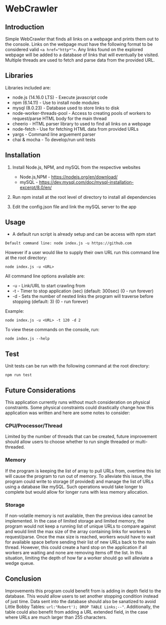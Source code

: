 # WebCrawler

## Introduction
Simple WebCrawler that finds all links on a webpage and prints them out to the console.
Links on the webpage must have the following format to be considered valid ```<a href="http*">```.
Any links found on the explored webpage will be added to a database of links that will eventually be visited.
Multiple threads are used to fetch and parse data from the provided URL.

## Libraries
Libraries included are:

- node.js (14.16.0 LTS) - Execute javascript code
- npm (6.14.11) - Use to install node modules
- mysql (8.0.23) - Database used to store links to disk
- node-worker-threads-pool - Access to creating pools of workers to request/parse HTML body for the main thread
- cheerio - HTML parser library to used to find all links on a webpage
- node-fetch - Use for fetching HTML data from provided URLs
- yargs - Command line arguement parser
- chai & mocha - To develop/run unit tests

## Installation
1. Install Node.js, NPM, and mySQL from the respective websites
    - Node.js,NPM - https://nodejs.org/en/download/
    - mySQL - https://dev.mysql.com/doc/mysql-installation-excerpt/8.0/en/

2. Run npm install at the root level of directory to install all dependencies

3. Edit the config.json file and link the mySQL server to the app

## Usage
- A default run script is already setup and can be access with npm start

```
Default command line: node index.js -u https://github.com
```

However if a user would like to supply their own URL run this command line at the root directory:

```
node index.js -u <URL>
```

All command line options available are:
- -u - Link/URL to start crawling from
- -t - Timer to stop application (sec) (default: 300sec) (0 - run forever)
- -d - Sets the number of nested links the program will traverse before stopping (default: 3) (0 - run forever)
    
Example:

```
node index.js -u <URL> -t 120 -d 2
```

To view these commands on the console, run:
```
node index.js --help
```

## Test
Unit tests can be run with the following command at the root directory:

```
npm run test
```

## Future Considerations
This application currently runs without much consideration on physical constraints. Some physical constraints
could drastically change how this application was written and here are some notes to consider:

### CPU/Processor/Thread
Limited by the number of threads that can be created,  future improvement should allow users to choose whether to run
single threaded or multi-threaded.

### Memory 
If the program is keeping the list of array to pull URLs from, overtime this list will cause the program to run out of memory. 
To alleviate this issue, the program could write to storage (if provided) and manage the list of URLs
using a database like mySQL. Such operations would take longer to complete but would 
allow for longer runs with less memory allocation.
    
### Storage
If non-volatile memory is not available, then the previous idea cannot be implemented. In
the case of limited storage and limited memory, the program would not keep a running list of unique URLs to 
compare against and would limit the max size of the array containing links for workers to request/parse. Once
the max size is reached, workers would have to wait for available space before sending their list of new URLs back 
to the main thread. However, this could create a hard stop on the application if all workers are waiting and none are
removing items off the list. In this situation, limiting the depth of how far a worker should go will alleviate a
wedge queue.

## Conclusion
Improvements this program could benefit from is adding in depth field to the database. This would allow users to set another
stopping condition instead of just time. Data sent into the database should also be sanatized to avoid Little Bobby Tables:
```url:"Robert'); DROP TABLE Links;--"```. Additionally, the table could also benefit from adding a URL extended field, in the case
where URLs are much larger than 255 characters.
